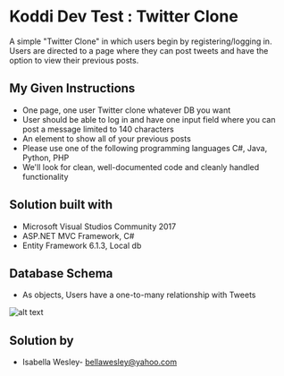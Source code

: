 # Koddi Dev Test : Twitter Clone

A simple "Twitter Clone" in which users begin by registering/logging in. Users are directed to a page where they can post tweets and have the option to view their previous posts.

## My Given Instructions

* One page, one user Twitter clone whatever DB you want
* User should be able to log in and have one input field where you can post a message limited to 140 characters
* An element to show all of your previous posts
* Please use one of the following programming languages C#, Java, Python, PHP
* We'll look for clean, well-documented code and cleanly handled functionality

## Solution built with

* Microsoft Visual Studios Community 2017
* ASP.NET MVC Framework, C#
* Entity Framework 6.1.3, Local db

## Database Schema

* As objects, Users have a one-to-many relationship with Tweets

![alt text](http://i65.tinypic.com/2uo6zk7.jpg)

## Solution by

* Isabella Wesley- bellawesley@yahoo.com

